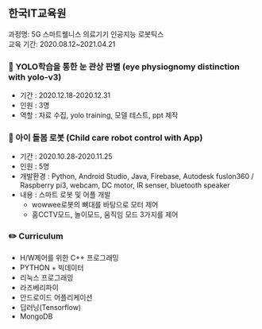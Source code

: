 ## 한국IT교육원
과정명: 5G 스마트웰니스 의료기기 인공지능 로봇틱스  
교육 기간: 2020.08.12~2021.04.21    


### :tangerine: YOLO학습을 통한 눈 관상 판별 (eye physiognomy distinction with yolo-v3)
- 기간 : 2020.12.18-2020.12.31
- 인원 : 3명
- 역할 : 자료 수집, yolo training, 모델 테스트, ppt 제작

### :tangerine: 아이 돌봄 로봇 (Child care robot control with App)
- 기간 : 2020.10.28-2020.11.25  
- 인원 : 5명  
- 개발환경 : Python, Android Studio, Java, Firebase, Autodesk fuslon360 / Raspberry pi3, webcam, DC motor, IR senser, bluetooth speaker  
- 내용 : 스마트 로봇 및 어플 개발  
    - wowwee로봇의 뼈대를 바탕으로 모터 제어  
    - 홈CCTV모드, 놀이모드, 움직임 모드 3가지를 제어  

### :pencil2: Curriculum
- H/W제어를 위한 C++ 프로그래밍
- PYTHON + 빅데이터
- 리눅스 프로그래밍
- 라즈베리파이
- 안드로이드 어플리케이션
- 딥러닝(Tensorflow)
- MongoDB
